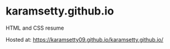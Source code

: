# karamsetty.github.io

HTML and CSS resume

Hosted at: https://karamsetty09.github.io/karamsetty.github.io/
